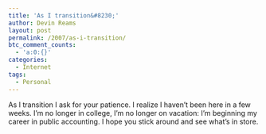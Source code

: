 ```yaml
---
title: 'As I transition&#8230;'
author: Devin Reams
layout: post
permalink: /2007/as-i-transition/
btc_comment_counts:
  - 'a:0:{}'
categories:
  - Internet
tags:
  - Personal
---
```

As I transition I ask for your patience. I realize I haven&#8217;t been here in a few weeks. I&#8217;m no longer in college, I&#8217;m no longer on vacation: I&#8217;m beginning my career in public accounting. I hope you stick around and see what&#8217;s in store.